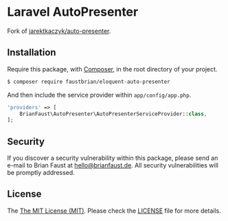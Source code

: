 # Laravel AutoPresenter

Fork of [jarektkaczyk/auto-presenter](https://github.com/jarektkaczyk/auto-presenter).

## Installation

Require this package, with [Composer](https://getcomposer.org/), in the root directory of your project.

``` bash
$ composer require faustbrian/eloquent-auto-presenter
```

And then include the service provider within `app/config/app.php`.

``` php
'providers' => [
    BrianFaust\AutoPresenter\AutoPresenterServiceProvider::class,
];
```

## Security

If you discover a security vulnerability within this package, please send an e-mail to Brian Faust at hello@brianfaust.de. All security vulnerabilities will be promptly addressed.

## License

The [The MIT License (MIT)](LICENSE). Please check the [LICENSE](LICENSE) file for more details.
